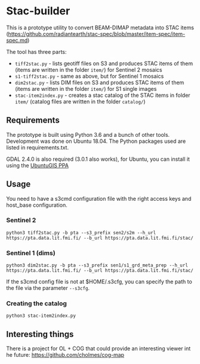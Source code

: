 # Stac-builder

This is a prototype utility to convert BEAM-DIMAP metadata into STAC items (https://github.com/radiantearth/stac-spec/blob/master/item-spec/item-spec.md)

The tool has three parts:
* `tiff2stac.py` - lists geotiff files on S3 and produces STAC items of them (items are written in the folder `item/`) for Sentinel 2 mosaics
* `s1-tiff2stac.py` - same as above, but for Sentinel 1 mosaics
* `dim2stac.py` - lists DIM files on S3 and produces STAC items of them (items are written in the folder `item/`) for S1 single images
* `stac-item2index.py` - creates a stac catalog of the STAC items in folder `item/` (catalog files are written in the folder `catalog/`)

## Requirements

The prototype is built using Python 3.6 and a bunch of other tools. Development was done on Ubuntu 18.04. The Python packages used are listed in requirements.txt.

GDAL 2.4.0 is also required (3.0.1 also works), for Ubuntu, you can install it using the [UbuntuGIS PPA](https://launchpad.net/~ubuntugis/+archive/ubuntu/ppa)

## Usage

You need to have a s3cmd configuration file with the right access keys and host_base configuration. 

### Sentinel 2

`python3 tiff2stac.py -b pta --s3_prefix sen2/s2m --h_url https://pta.data.lit.fmi.fi/ --b_url https://pta.data.lit.fmi.fi/stac/`

### Sentinel 1 (dims)

`python3 dim2stac.py -b pta --s3_prefix sen1/s1_grd_meta_prep --h_url https://pta.data.lit.fmi.fi/ --b_url https://pta.data.lit.fmi.fi/stac/`

If the s3cmd config file is not at $HOME/.s3cfg, you can specify the path to the file via the parameter `--s3cfg`.

### Creating the catalog

`python3 stac-item2index.py`

## Interesting things

There is a project for OL + COG that could provide an interesting viewer int he future: https://github.com/cholmes/cog-map

